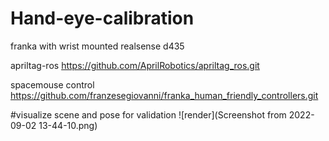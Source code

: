 # Hand-eye-calibration

franka with wrist mounted realsense d435 

apriltag-ros https://github.com/AprilRobotics/apriltag_ros.git

spacemouse control https://github.com/franzesegiovanni/franka_human_friendly_controllers.git

#visualize scene and pose for validation
![render](Screenshot from 2022-09-02 13-44-10.png)
